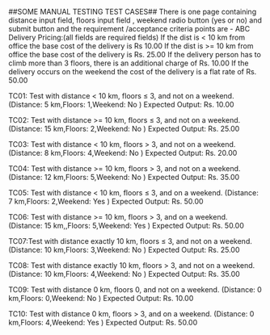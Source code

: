 ##SOME MANUAL TESTING TEST CASES##
There is one page containing distance input field, floors input field , weekend radio button (yes or no)  and submit button and the requirement /acceptance criteria points are - 
ABC Delivery Pricing:(all fields are required fields)
If the dist is < 10 km from office the base cost of the delivery is Rs 10.00
If the dist is >= 10 km from office the base cost of the delivery is Rs. 25.00
If the delivery person has to climb more than 3 floors, there is an additional charge of Rs. 10.00
If the delivery occurs on the weekend the cost of the delivery is a flat rate of Rs. 50.00

TC01: Test with distance < 10 km, floors ≤ 3, and not on a weekend.
(Distance: 5 km,Floors: 1,Weekend: No )
Expected Output: Rs. 10.00

TC02: Test with distance >= 10 km, floors ≤ 3, and not on a weekend.
(Distance: 15 km,Floors: 2,Weekend: No )
Expected Output: Rs. 25.00

TC03: Test with distance < 10 km, floors > 3, and not on a weekend.
(Distance: 8 km,Floors: 4,Weekend: No )
Expected Output: Rs. 20.00

TC04: Test with distance >= 10 km, floors > 3, and not on a weekend.
(Distance: 12 km,Floors: 5,Weekend: No )
Expected Output: Rs. 35.00

TC05: Test with distance < 10 km, floors ≤ 3, and on a weekend.
(Distance: 7 km,Floors: 2,Weekend: Yes )
Expected Output: Rs. 50.00

TC06: Test with distance >= 10 km, floors > 3, and on a weekend.
(Distance: 15 km,,Floors: 5,Weekend: Yes )
Expected Output: Rs. 50.00

TC07:Test with distance exactly 10 km, floors ≤ 3, and not on a weekend.
(Distance: 10 km,Floors: 3,Weekend: No )
Expected Output: Rs. 25.00

TC08: Test with distance exactly 10 km, floors > 3, and not on a weekend.
(Distance: 10 km,Floors: 4,Weekend: No )
Expected Output: Rs. 35.00

TC09: Test with distance 0 km, floors 0, and not on a weekend.
(Distance: 0 km,Floors: 0,Weekend: No )
Expected Output: Rs. 10.00

TC10: Test with distance 0 km, floors > 3, and on a weekend.
(Distance: 0 km,Floors: 4,Weekend: Yes )
Expected Output: Rs. 50.00





